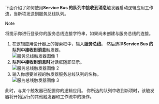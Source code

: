 下面介绍了如何使用**Service Bus 的队列中接收到消息**触发器启动逻辑应用工作流，当新项发送到服务总线队列。  

> [!NOTE]
> 将提示你进行登录你的服务总线连接字符串，如果尚未创建与服务总线的连接。  
> 
> 

1. 在逻辑应用设计器上的搜索框中，输入**服务总线**。 然后选择**Service Bus 的队列中接收到消息**触发器。  
   ![服务总线触发器图像 1](./media/connectors-create-api-servicebus/trigger-1.png)   
2. **队列中接收到消息时**对话框随即显示。  
   ![服务总线触发器图像 2](./media/connectors-create-api-servicebus/trigger-2.png)   
3. 输入你想要监视的触发器服务总线队列的名称。   
   ![服务总线触发器图像 3](./media/connectors-create-api-servicebus/trigger-3.png)   

此时，与某个触发器已配置你的逻辑应用。 你所选的队列中收到新项时，该触发器将开始运行的其他触发器和工作流中的操作。    

